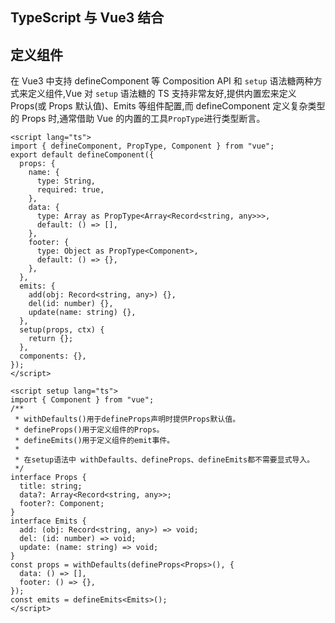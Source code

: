 ## TypeScript 与 Vue3 结合

## 定义组件

在 Vue3 中支持 defineComponent 等 Composition API 和 `setup` 语法糖两种方式来定义组件,Vue 对 `setup` 语法糖的 TS 支持非常友好,提供内置宏来定义 Props(或 Props 默认值)、Emits 等组件配置,而 defineComponent 定义复杂类型的 Props 时,通常借助 Vue 的内置的工具`PropType`进行类型断言。

<CodeGroup>
<CodeGroupItem title="defineComponent定义组件" active>

```vue
<script lang="ts">
import { defineComponent, PropType, Component } from "vue";
export default defineComponent({
  props: {
    name: {
      type: String,
      required: true,
    },
    data: {
      type: Array as PropType<Array<Record<string, any>>>,
      default: () => [],
    },
    footer: {
      type: Object as PropType<Component>,
      default: () => {},
    },
  },
  emits: {
    add(obj: Record<string, any>) {},
    del(id: number) {},
    update(name: string) {},
  },
  setup(props, ctx) {
    return {};
  },
  components: {},
});
</script>
```

</CodeGroupItem>
<CodeGroupItem title="setup定义组件">

```vue
<script setup lang="ts">
import { Component } from "vue";
/**
 * withDefaults()用于defineProps声明时提供Props默认值。
 * defineProps()用于定义组件的Props。
 * defineEmits()用于定义组件的emit事件。
 *
 * 在setup语法中 withDefaults、defineProps、defineEmits都不需要显式导入。
 */
interface Props {
  title: string;
  data?: Array<Record<string, any>>;
  footer?: Component;
}
interface Emits {
  add: (obj: Record<string, any>) => void;
  del: (id: number) => void;
  update: (name: string) => void;
}
const props = withDefaults(defineProps<Props>(), {
  data: () => [],
  footer: () => {},
});
const emits = defineEmits<Emits>();
</script>
```

</CodeGroupItem>
</CodeGroup>
